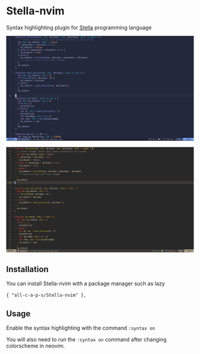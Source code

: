 # Stella-nvim

Syntax highlighting plugin for [Stella](https://github.com/all-c-a-p-s/Stella) programming language

![Demo 1](demo1.PNG)

![Demo 3](demo3.PNG)

## Installation

You can install Stella-nvim with a package manager such as lazy 

```
{ "all-c-a-p-s/Stella-nvim" },
```

## Usage

Enable the syntax highlighting with the command ```:syntax on```

You will also need to run the ```:syntax on``` command after changing colorscheme in neovim.
